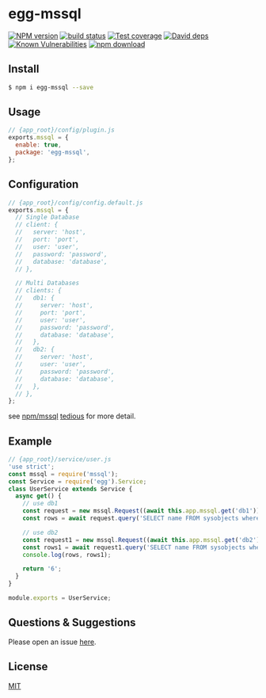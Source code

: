 # egg-mssql

[![NPM version][npm-image]][npm-url]
[![build status][travis-image]][travis-url]
[![Test coverage][codecov-image]][codecov-url]
[![David deps][david-image]][david-url]
[![Known Vulnerabilities][snyk-image]][snyk-url]
[![npm download][download-image]][download-url]

[npm-image]: https://img.shields.io/npm/v/egg-mssql.svg?style=flat-square
[npm-url]: https://npmjs.org/package/egg-mssql
[travis-image]: https://img.shields.io/travis/eggjs/egg-mssql.svg?style=flat-square
[travis-url]: https://travis-ci.org/eggjs/egg-mssql
[codecov-image]: https://img.shields.io/codecov/c/github/eggjs/egg-mssql.svg?style=flat-square
[codecov-url]: https://codecov.io/github/eggjs/egg-mssql?branch=master
[david-image]: https://img.shields.io/david/eggjs/egg-mssql.svg?style=flat-square
[david-url]: https://david-dm.org/eggjs/egg-mssql
[snyk-image]: https://snyk.io/test/npm/egg-mssql/badge.svg?style=flat-square
[snyk-url]: https://snyk.io/test/npm/egg-mssql
[download-image]: https://img.shields.io/npm/dm/egg-mssql.svg?style=flat-square
[download-url]: https://npmjs.org/package/egg-mssql

<!--
Description here.
-->

## Install

```bash
$ npm i egg-mssql --save
```

## Usage

```js
// {app_root}/config/plugin.js
exports.mssql = {
  enable: true,
  package: 'egg-mssql',
};
```

## Configuration

```js
// {app_root}/config/config.default.js
exports.mssql = {
  // Single Database
  // client: {
  //   server: 'host',
  //   port: 'port',
  //   user: 'user',
  //   password: 'password',
  //   database: 'database',
  // },

  // Multi Databases
  // clients: {
  //   db1: {
  //     server: 'host',
  //     port: 'port',
  //     user: 'user',
  //     password: 'password',
  //     database: 'database',
  //   },
  //   db2: {
  //     server: 'host',
  //     user: 'user',
  //     password: 'password',
  //     database: 'database',
  //   },
  // },
};
```

see [npm/mssql](https://www.npmjs.com/package/mssql#general-same-for-all-drivers) [tedious](https://www.npmjs.com/package/mssql#tedious) for more detail.

## Example

```js
// {app_root}/service/user.js
'use strict';
const mssql = require('mssql');
const Service = require('egg').Service;
class UserService extends Service {
  async get() {
    // use db1
    const request = new mssql.Request((await this.app.mssql.get('db1')));
    const rows = await request.query('SELECT name FROM sysobjects where xtype = \'U\';');

    // use db2
    const request1 = new mssql.Request((await this.app.mssql.get('db2')));
    const rows1 = await request1.query('SELECT name FROM sysobjects where xtype = \'U\';');
    console.log(rows, rows1);

    return '6';
  }
}

module.exports = UserService;

```

## Questions & Suggestions

Please open an issue [here](https://github.com/tiandaox/egg-mssql/issues).

## License

[MIT](LICENSE)
